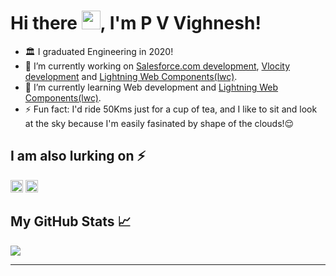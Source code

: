 
# Hi there <img src="https://raw.githubusercontent.com/MartinHeinz/MartinHeinz/master/wave.gif" width="30px">, I'm P V Vighnesh!

- :classical_building: I graduated Engineering in 2020!
- 🔭 I’m currently working on [Salesforce.com development](https://developer.salesforce.com/), [Vlocity development](https://vlocity.com/platform) and [Lightning Web Components(lwc)](https://lwc.dev/).
- 🌱 I’m currently learning Web development and [Lightning Web Components(lwc)](https://lwc.dev/).
- ⚡ Fun fact: I'd ride 50Kms just for a cup of tea, and I like to sit and look at the sky because I'm easily fasinated by shape of the clouds!:relieved:


## I am also lurking on ⚡

 [<img src='https://cdn.jsdelivr.net/npm/simple-icons@3.0.1/icons/linkedin.svg' alt='linkedin' height='20'>](https://www.linkedin.com/in/pvvighnesh/)
 [<img src='https://cdn.jsdelivr.net/npm/simple-icons@3.0.1/icons/twitter.svg' alt='twitter' height='20'>](https://twitter.com/VighneshPV)


## My GitHub Stats &#x1f4c8;

<a href="https://github.com/pv-vighnesh/pv-vighnesh">
  <img align="center" src="https://github-readme-stats.vercel.app/api/top-langs/?username=pv-vighnesh&hide=java,html&title_color=ffffff&text_color=c9cacc&icon_color=2bbc8a&bg_color=1d1f21" />
</a>

---
<!--
- :classical_building: I graduated Engineering in 2020!
- 🔭 I’m currently working on [Salesforce.com development](https://developer.salesforce.com/), [Vlocity development](https://vlocity.com/platform) and [Lightning Web Components(lwc)](https://lwc.dev/).
- 🌱 I’m currently learning Web development and [Lightning Web Components(lwc)](https://lwc.dev/).
- ⚡ Fun fact: I'd ride 50Kms just for a cup of tea, and I like to sit and look at the sky because I'm easily fasinated by shape of the clouds!:relieved:
- 📫 How to reach me: [Twitter](https://twitter.com/vighneshPV), [LinkedIn](https://www.linkedin.com/in/pvvighnesh/)

**pv-vighnesh/pv-vighnesh** is a ✨ _special_ ✨ repository because its `README.md` (this file) appears on your GitHub profile.

Here are some ideas to get you started:

- 🔭 I’m currently working on ...
- 🌱 I’m currently learning ...
- 👯 I’m looking to collaborate on ...
- 🤔 I’m looking for help with ...
- 💬 Ask me about ...
- 📫 How to reach me: ...
- 😄 Pronouns: ...
- ⚡ Fun fact: ..

---
## I am also lurking on ⚡
[<img src='https://cdn.jsdelivr.net/npm/simple-icons@3.0.1/icons/linkedin.svg' alt='linkedin' height='20'>](https://www.linkedin.com/in/pvvighnesh/) [<img src='https://cdn.jsdelivr.net/npm/simple-icons@3.0.1/icons/instagram.svg' alt='instagram' height='20'>](https://www.instagram.com/catalinmpit/) [<img src='https://cdn.jsdelivr.net/npm/simple-icons@3.0.1/icons/twitter.svg' alt='twitter' height='20'>](https://twitter.com/@catalinmpit) [<img src='https://cdn.jsdelivr.net/npm/simple-icons@3.0.1/icons/icloud.svg' alt='website' height='20'>](https://catalins.tech) [<img src='https://cdn.jsdelivr.net/npm/simple-icons@3.0.1/icons/dev-dot-to.svg' alt='website' height='25'>](https://dev.to/catalinmpit)
---
-->
